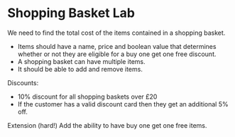 # Shopping Basket Lab
We need to find the total cost of the items contained in a shopping basket.

- Items should have a name, price and boolean value that determines whether or not they are eligible for a buy one get one free discount.  
- A shopping basket can have multiple items.  
- It should be able to add and remove items.

Discounts:

- 10% discount for all shopping baskets over £20
- If the customer has a valid discount card then they get an additional 5% off.

Extension (hard!)
  Add the ability to have buy one get one free items.

